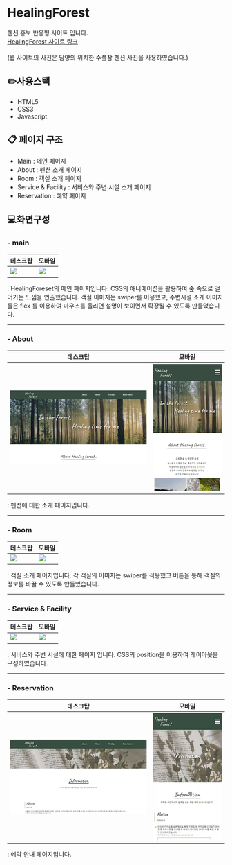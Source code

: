 # HealingForest
 펜션 홍보 반응형 사이트 입니다. <br />
 [HealingForest 사이트 링크](https://qhqo0403.github.io/HealingForest/) <br />
 <br />
(웹 사이트의 사진은 담양의 위치한 수풀잠 펜션 사진을 사용하였습니다.)

## ✏️사용스택
 - HTML5
 - CSS3
 - Javascript

## 📋 페이지 구조
 - Main : 메인 페이지
 - About : 펜션 소개 페이지
 - Room : 객실 소개 페이지
 - Service & Facility : 서비스와 주변 시설 소개 페이지
 - Reservation : 예약 페이지

## 💻화면구성
### - main
| 데스크탑 | 모바일 |
|-------|-------|
| <img src="/pages_capture/main.gif"/> | <img src="/pages_capture/m_main.gif" /> |

: HealingForeset의 메인 페이지입니다. CSS의 애니메이션을 활용하여 숲 속으로 걸어가는 느낌을 연출했습니다.
객실 이미지는 swiper를 이용했고, 주변시설 소개 이미지들은 flex 를 이용하여 마우스를 올리면 설명이 보이면서 확장될 수 있도록 만들었습니다.

***
### - About
| 데스크탑 | 모바일 |
|-------|-------|
| <img src="/pages_capture/about.gif"/> | <img src="/pages_capture/m_about.gif"/> |

: 펜션에 대한 소개 페이지입니다.

***
### - Room
| 데스크탑 | 모바일 |
|-------|-------|
| <img src="/pages_capture/room.gif"/> | <img src="/pages_capture/m_room.gif"/> |

: 객실 소개 페이지입니다. 각 객실의 이미지는 swiper를 적용했고 버튼을 통해 객실의 정보를 바꿀 수 있도록 만들었습니다.

***
### - Service & Facility
| 데스크탑 | 모바일 |
|-------|-------|
| <img src="/pages_capture/facility.gif"/> | <img src="/pages_capture/m_facility.gif"/> |

: 서비스와 주변 시설에 대한 페이지 입니다. CSS의 position을 이용하여 레이아웃을 구성하였습니다.

***
### - Reservation
| 데스크탑 | 모바일 |
|-------|-------|
| <img src="/pages_capture/reservation.gif"/> | <img src="/pages_capture/m_reservation.gif"/> |

: 예약 안내 페이지입니다.
